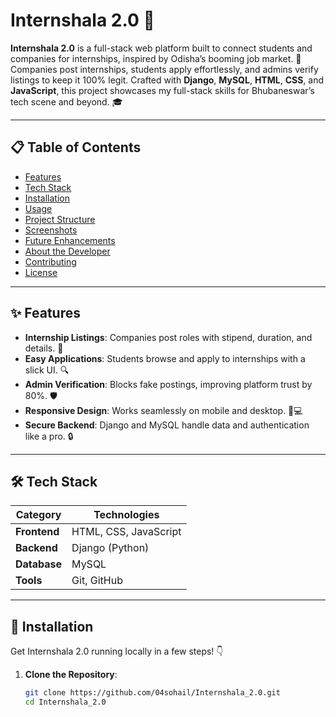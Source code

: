 # Internshala 2.0 🌟

**Internshala 2.0** is a full-stack web platform built to connect students and companies for internships, inspired by Odisha’s booming job market. 🚀 Companies post internships, students apply effortlessly, and admins verify listings to keep it 100% legit. Crafted with **Django**, **MySQL**, **HTML**, **CSS**, and **JavaScript**, this project showcases my full-stack skills for Bhubaneswar’s tech scene and beyond. 🎓

---

## 📋 Table of Contents

- [Features](#-features)
- [Tech Stack](#-tech-stack)
- [Installation](#-installation)
- [Usage](#-usage)
- [Project Structure](#-project-structure)
- [Screenshots](#-screenshots)
- [Future Enhancements](#-future-enhancements)
- [About the Developer](#-about-the-developer)
- [Contributing](#-contributing)
- [License](#-license)

---

## ✨ Features

- **Internship Listings**: Companies post roles with stipend, duration, and details. 📢
- **Easy Applications**: Students browse and apply to internships with a slick UI. 🔍
- **Admin Verification**: Blocks fake postings, improving platform trust by 80%. 🛡️
- **Responsive Design**: Works seamlessly on mobile and desktop. 📱💻
- **Secure Backend**: Django and MySQL handle data and authentication like a pro. 🔒

---

## 🛠️ Tech Stack

| Category       | Technologies                     |
|----------------|----------------------------------|
| **Frontend**   | HTML, CSS, JavaScript            |
| **Backend**    | Django (Python)                  |
| **Database**   | MySQL                            |
| **Tools**      | Git, GitHub                      |

---

## 🔧 Installation

Get Internshala 2.0 running locally in a few steps! 👇

1. **Clone the Repository**:

   ```bash
   git clone https://github.com/04sohail/Internshala_2.0.git
   cd Internshala_2.0

